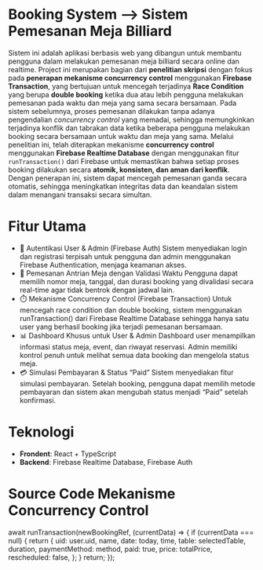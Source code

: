 # Booking System --> Sistem Pemesanan Meja Billiard

Sistem ini adalah aplikasi berbasis web yang dibangun untuk membantu pengguna dalam melakukan pemesanan meja billiard secara online dan realtime. Project ini merupakan bagian dari **penelitian skripsi** dengan fokus pada **penerapan mekanisme concurrency control** menggunakan **Firebase Transaction**, yang bertujuan untuk mencegah terjadinya **Race Condition** yang berupa **double booking** ketika dua atau lebih pengguna melakukan pemesanan pada waktu dan meja yang sama secara bersamaan. Pada sistem sebelumnya, proses pemesanan dilakukan tanpa adanya pengendalian *concurrency control* yang memadai, sehingga memungkinkan terjadinya konflik dan tabrakan data ketika beberapa pengguna melakukan booking secara bersamaan untuk waktu dan meja yang sama. Melalui penelitian ini, telah diterapkan mekanisme **concurrency control** menggunakan **Firebase Realtime Database** dengan menggunakan fitur `runTransaction()` dari Firebase untuk memastikan bahwa setiap proses booking dilakukan secara **atomik, konsisten, dan aman dari konflik**. Dengan penerapan ini, sistem dapat mencegah pemesanan ganda secara otomatis, sehingga meningkatkan integritas data dan keandalan sistem dalam menangani transaksi secara simultan.

# Fitur Utama
- 🔐 Autentikasi User & Admin (Firebase Auth)
Sistem menyediakan login dan registrasi terpisah untuk pengguna dan admin menggunakan Firebase Authentication, menjaga keamanan akses.
- 📅 Pemesanan Antrian Meja dengan Validasi Waktu
Pengguna dapat memilih nomor meja, tanggal, dan durasi booking yang divalidasi secara real-time agar tidak bentrok dengan jadwal lain.
- ⏱️ Mekanisme Concurrency Control (Firebase Transaction)
Untuk mencegah race condition dan double booking, sistem menggunakan runTransaction() dari Firebase Realtime Database sehingga hanya satu user yang berhasil booking jika terjadi pemesanan bersamaan.
- 📊 Dashboard Khusus untuk User & Admin
Dashboard user menampilkan informasi status meja, event, dan riwayat reservasi. Admin memiliki kontrol penuh untuk melihat semua data booking dan mengelola status meja.
- 💳 Simulasi Pembayaran & Status “Paid”
Sistem menyediakan fitur simulasi pembayaran. Setelah booking, pengguna dapat memilih metode pembayaran dan sistem akan mengubah status menjadi “Paid” setelah konfirmasi.

# Teknologi
- **Frondent**: React + TypeScript
- **Backend**: Firebase Realtime Database, Firebase Auth

# Source Code Mekanisme Concurrency Control
await runTransaction(newBookingRef, (currentData) => {
            if (currentData === null) {
              return {
                uid: user.uid,
                name,
                date: today,
                time,
                table: selectedTable,
                duration,
                paymentMethod: method,
                paid: true,
                price: totalPrice,
                rescheduled: false,
              };
            }
            return;
          });
